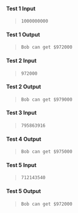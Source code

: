 #### Test 1 Input  
> ``` 
> 1000000000
> ```

#### Test 1 Output 
> ```
> Bob can get $972000
> ```

#### Test 2 Input
> ```
> 972000
> ```

#### Test 2 Output
> ```
> Bob can get $979000
> ```

#### Test 3 Input
> ```
> 795863916
> ```

#### Test 4 Output
> ```
> Bob can get $975000
> ```

#### Test 5 Input
> ```
> 712143540
> ```

#### Test 5 Output
> ```
> Bob can get $972000
> ```
